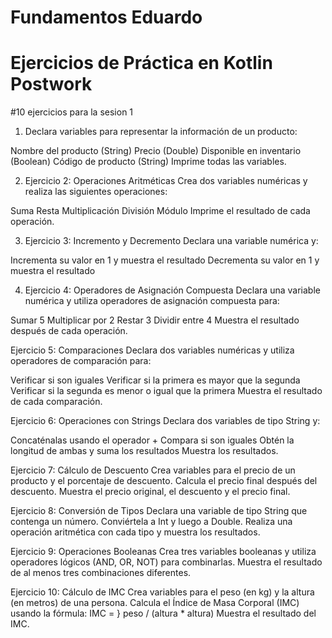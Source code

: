 # Fundamentos Eduardo


# Ejercicios de Práctica en Kotlin Postwork

#10 ejercicios para la sesion 1
1. Declara variables para representar la información de un producto:

Nombre del producto (String)
Precio (Double)
Disponible en inventario (Boolean)
Código de producto (String) Imprime todas las variables.

2. Ejercicio 2: Operaciones Aritméticas
Crea dos variables numéricas y realiza las siguientes operaciones:

Suma Resta Multiplicación División Módulo Imprime el resultado de cada operación.

3. Ejercicio 3: Incremento y Decremento
Declara una variable numérica y:

Incrementa su valor en 1 y muestra el resultado Decrementa su valor en 1 y muestra el resultado


4. Ejercicio 4: Operadores de Asignación Compuesta
Declara una variable numérica y utiliza operadores de asignación compuesta para:

Sumar 5 Multiplicar por 2 Restar 3 Dividir entre 4 Muestra el resultado después de cada operación.

Ejercicio 5: Comparaciones
Declara dos variables numéricas y utiliza operadores de comparación para:

Verificar si son iguales Verificar si la primera es mayor que la segunda Verificar si la segunda es menor o igual que 
la primera Muestra el resultado de cada comparación.

Ejercicio 6: Operaciones con Strings
Declara dos variables de tipo String y:

Concaténalas usando el operador + Compara si son iguales Obtén la longitud de ambas y suma los resultados Muestra 
los resultados.

Ejercicio 7: Cálculo de Descuento
Crea variables para el precio de un producto y el porcentaje de descuento. Calcula el precio final después del descuento. Muestra el precio original,
el descuento y el precio final.


Ejercicio 8: Conversión de Tipos
Declara una variable de tipo String que contenga un número. Conviértela a Int y luego a Double. Realiza una operación aritmética con cada tipo y 
muestra los resultados.

Ejercicio 9: Operaciones Booleanas
Crea tres variables booleanas y utiliza operadores lógicos (AND, OR, NOT) para combinarlas.
Muestra el resultado de al menos tres combinaciones diferentes.


Ejercicio 10: Cálculo de IMC
Crea variables para el peso (en kg) y la altura (en metros) de una persona. Calcula el Índice de Masa Corporal (IMC) usando la fórmula: IMC = }
peso / (altura * altura) Muestra el resultado del IMC.
